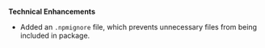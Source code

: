 **Technical Enhancements**

* Added an `.npmignore` file, which prevents unnecessary files from being included in package.